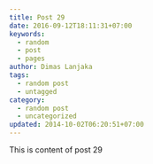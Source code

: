 ```yaml
---
title: Post 29
date: 2016-09-12T18:11:31+07:00
keywords:
  - random
  - post
  - pages
author: Dimas Lanjaka
tags:
  - random post
  - untagged
category:
  - random post
  - uncategorized
updated: 2014-10-02T06:20:51+07:00
---
```

This is content of post 29
